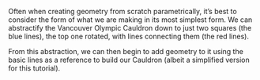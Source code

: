 Often when creating geometry from scratch parametrically, it’s best to consider the form of what we are making in its most simplest form. We can abstractify the Vancouver Olympic Cauldron down to just two squares (the blue lines), the top one rotated, with lines connecting them (the red lines).

From this abstraction, we can then begin to add geometry to it using the basic lines as a reference to build our Cauldron (albeit a simplified version for this tutorial).